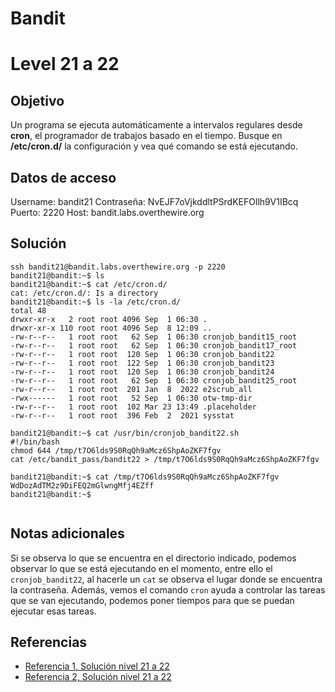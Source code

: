 # Bandit
# Level 21 a 22
## Objetivo
Un programa se ejecuta automáticamente a intervalos regulares desde **cron**, el programador de trabajos basado en el tiempo. Busque en **/etc/cron.d/** la configuración y vea qué comando se está ejecutando.

## Datos de acceso
Username: bandit21
Contraseña: NvEJF7oVjkddltPSrdKEFOllh9V1IBcq
Puerto: 2220
Host:  bandit.labs.overthewire.org

## Solución
 ```shell
ssh bandit21@bandit.labs.overthewire.org -p 2220
bandit21@bandit:~$ ls
bandit21@bandit:~$ cat /etc/cron.d/
cat: /etc/cron.d/: Is a directory
bandit21@bandit:~$ ls -la /etc/cron.d/
total 48
drwxr-xr-x   2 root root 4096 Sep  1 06:30 .
drwxr-xr-x 110 root root 4096 Sep  8 12:09 ..
-rw-r--r--   1 root root   62 Sep  1 06:30 cronjob_bandit15_root
-rw-r--r--   1 root root   62 Sep  1 06:30 cronjob_bandit17_root
-rw-r--r--   1 root root  120 Sep  1 06:30 cronjob_bandit22
-rw-r--r--   1 root root  122 Sep  1 06:30 cronjob_bandit23
-rw-r--r--   1 root root  120 Sep  1 06:30 cronjob_bandit24
-rw-r--r--   1 root root   62 Sep  1 06:30 cronjob_bandit25_root
-rw-r--r--   1 root root  201 Jan  8  2022 e2scrub_all
-rwx------   1 root root   52 Sep  1 06:30 otw-tmp-dir
-rw-r--r--   1 root root  102 Mar 23 13:49 .placeholder
-rw-r--r--   1 root root  396 Feb  2  2021 sysstat

bandit21@bandit:~$ cat /usr/bin/cronjob_bandit22.sh
#!/bin/bash
chmod 644 /tmp/t7O6lds9S0RqQh9aMcz6ShpAoZKF7fgv
cat /etc/bandit_pass/bandit22 > /tmp/t7O6lds9S0RqQh9aMcz6ShpAoZKF7fgv

bandit21@bandit:~$ cat /tmp/t7O6lds9S0RqQh9aMcz6ShpAoZKF7fgv
WdDozAdTM2z9DiFEQ2mGlwngMfj4EZff
bandit21@bandit:~$


```
 
## Notas adicionales
Si se observa lo que se encuentra en el directorio indicado, podemos observar lo que se está ejecutando en el momento, entre ello el `cronjob_bandit22`, al hacerle un `cat` se observa el lugar donde se encuentra la contraseña. Además, vemos el comando `cron`  ayuda a controlar las tareas que se van ejecutando, podemos poner tiempos para que se puedan ejecutar esas tareas.

 
## Referencias
- [Referencia 1, Solución nivel 21 a 22](https://jwuk.files.wordpress.com/2016/05/writeup1.pdf)
- [Referencia 2, Solución nivel 21 a 22](https://medium.com/secttp/overthewire-bandit-level-21-f7856b84b1c1)